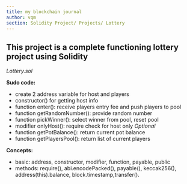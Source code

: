 ```yaml
---
title: my blockchain journal
author: vqm
section: Solidity Project/ Projects/ Lottery
---
```

This project is a complete functioning lottery project using Solidity
---
*Lottery.sol*

**Sudo code:**
- create 2 address variable for host and players
- constructor() for getting host info
- function enter(): receive players entry fee and push players to pool
- function getRandomNumber(): provide random number
- function pickWinner(): select winner from pool, reset pool
- modifier onlyHost(): require check for host only
*Optional*
- function getPotBalance(): return current pot balance
- function getPlayersPool(): return list of current players

**Concepts:**
- basic: address, constructor, modifier, function, payable, public
- methods: require(), abi.encodePacked(), payable(), keccak256(), address(this).balance, block.timestamp,transfer().